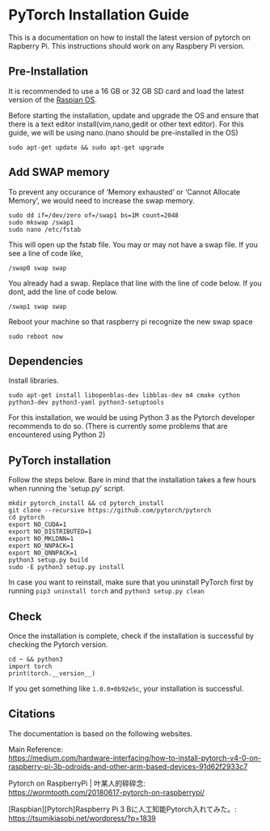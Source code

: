 # PyTorch Installation Guide  

This is a documentation on how to install the latest version of pytorch on Rapberry Pi.
This instructions should work on any Raspbery Pi version.

## Pre-Installation

It is recommended to use a 16 GB or 32 GB SD card and load the latest version of the [Raspian OS](https://www.raspberrypi.org/downloads/raspbian/).

Before starting the installation, update and upgrade the OS and ensure that there is a text editor 
install(vim,nano,gedit or other text editor). For this guide, we will be using nano.(nano should be 
pre-installed in the OS)
```shell
sudo apt-get update && sudo apt-get upgrade
```

## Add SWAP memory

To prevent any occurance of ‘Memory exhausted’ or ‘Cannot Allocate Memory’, we would need to increase the swap memory.
```shell
sudo dd if=/dev/zero of=/swap1 bs=1M count=2048
sudo mkswap /swap1
sudo nano /etc/fstab
```
This will open up the fstab file. You may or may not have a swap file. If you see a line of code like,
```shell
/swap0 swap swap
```
You already had a swap. Replace that line with the line of code below. If you dont, add the line of code below.
```shell
/swap1 swap swap
```

Reboot your machine so that raspberry pi recognize the new swap space
```shell
sudo reboot now
```


## Dependencies

Install libraries.  
```shell
sudo apt-get install libopenblas-dev libblas-dev m4 cmake cython python3-dev python3-yaml python3-setuptools
```

For this installation, we would be using Python 3 as the Pytorch developer recommends to do so. (There is currently some problems that are encountered using Python 2)

## PyTorch installation

Follow the steps below. Bare in mind that the installation takes a few hours when running the 'setup.py' script.

```shell
mkdir pytorch_install && cd pytorch_install
git clone --recursive https://github.com/pytorch/pytorch
cd pytorch
export NO_CUDA=1
export NO_DISTRIBUTED=1
export NO_MKLDNN=1 
export NO_NNPACK=1
export NO_QNNPACK=1
python3 setup.py build
sudo -E python3 setup.py install
```
In case you want to reinstall, make sure that you uninstall PyTorch first by running ```pip3 uninstall torch``` and ```python3 setup.py clean```

## Check

Once the installation is complete, check if the installation is successful by checking the Pytorch version.

```shell
cd ~ && python3
import torch
print(torch.__version__)
```

If you get something like ```1.0.0+0b92e5c```, your installation is successful.  

## Citations
The documentation is based on the following websites.

Main Reference:  
https://medium.com/hardware-interfacing/how-to-install-pytorch-v4-0-on-raspberry-pi-3b-odroids-and-other-arm-based-devices-91d62f2933c7

Pytorch on RaspberryPi | 叶某人的碎碎念:  
https://wormtooth.com/20180617-pytorch-on-raspberrypi/ 

[Raspbian][Pytorch]Raspberry Pi 3 Bに人工知能Pytorch入れてみた。:  
https://tsumikiasobi.net/wordpress/?p=1839
